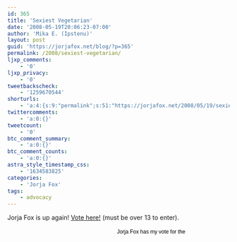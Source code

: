 ```yaml
---
id: 365
title: 'Sexiest Vegetarian'
date: '2008-05-19T20:06:23-07:00'
author: 'Mika E. (Ipstenu)'
layout: post
guid: 'https://jorjafox.net/blog/?p=365'
permalink: /2008/sexiest-vegetarian/
ljxp_comments:
    - '0'
ljxp_privacy:
    - '0'
tweetbackscheck:
    - '1259670544'
shorturls:
    - 'a:4:{s:9:"permalink";s:51:"https://jorjafox.net/2008/05/19/sexiest-vegetarian/";s:7:"tinyurl";s:25:"http://tinyurl.com/oxymdl";s:4:"isgd";s:18:"http://is.gd/53cFg";s:5:"bitly";s:20:"http://bit.ly/67ipiE";}'
twittercomments:
    - 'a:0:{}'
tweetcount:
    - '0'
btc_comment_summary:
    - 'a:0:{}'
btc_comment_counts:
    - 'a:0:{}'
astra_style_timestamp_css:
    - '1634583825'
categories:
    - 'Jorja Fox'
tags:
    - advocacy
---
```


Jorja Fox is up again!  <a href="http://www.peta.org/feat/sexiest_vegetarian_celebrity_2008/index.asp">Vote here!</a> (must be over 13 to enter).

<center><a href="http://www.peta.org/feat/sexiest_vegetarian_celebrity_2008/index.asp?c=svcwb" style='margin: 10px 0; padding: 3px 6px 0 92px; width: 468px; height: 60px; font: 12px Arial, Helvetica, sans-serif; color: #000; text-decoration: none; background: url(http://www.peta.org/images/468x60_banner_CUSTOM.gif) top left no-repeat; display: block;'>Jorja Fox has my vote for the</a></center>
